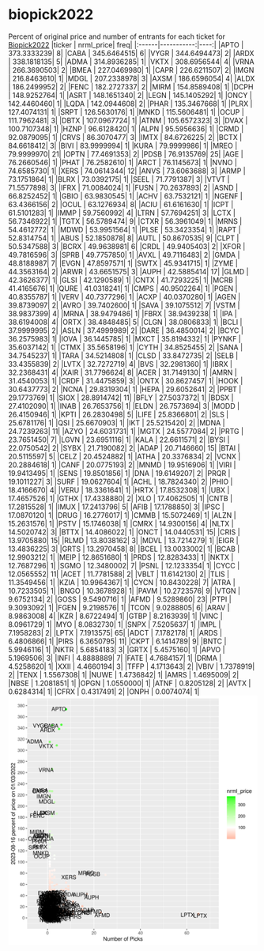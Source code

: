 # biopick2022
Percent of original price and number of entrants for each ticket for [Biopick2022](https://twitter.com/hashtag/Biopick2022)
|ticker |  nrml_price| freq|
|:------|-----------:|----:|
|APTO   | 373.3333239|    8|
|CABA   | 345.6464515|    6|
|VYGR   | 344.6494473|    2|
|ARDX   | 338.1818135|    5|
|ADMA   | 314.8936285|    1|
|VKTX   | 308.6956544|    4|
|VRNA   | 266.3690503|    2|
|BMEA   | 227.0469980|    1|
|CAPR   | 226.6211507|    2|
|IMGN   | 216.8463610|    1|
|MDGL   | 207.2338978|    3|
|AXSM   | 186.6596054|    4|
|ALDX   | 186.2499952|    2|
|FENC   | 182.2727337|    2|
|MIRM   | 154.8589408|    1|
|DCPH   | 148.9252764|    1|
|ASRT   | 148.1651340|    2|
|LEGN   | 145.1405292|    1|
|ONCY   | 142.4460460|    1|
|LQDA   | 142.0944608|    2|
|PHAR   | 135.3467668|    1|
|PLRX   | 127.4074131|    1|
|SRPT   | 126.5630176|    1|
|MNKD   | 115.5606481|    1|
|OCUP   | 111.7962481|    3|
|DBTX   | 107.0967724|    1|
|ATNM   | 105.6572323|    3|
|DVAX   | 100.7107348|    1|
|HZNP   |  96.6128420|    1|
|ALPN   |  95.5956636|    1|
|CRMD   |  92.0879095|    1|
|CRVS   |  86.3070477|    3|
|IMTX   |  84.6726225|    2|
|BCTX   |  84.6618412|    3|
|BIVI   |  83.9999994|    1|
|KURA   |  79.9999986|    1|
|MREO   |  79.9999970|   21|
|OPTN   |  77.4691353|    2|
|PDSB   |  76.9135769|   25|
|AGE    |  76.2660546|    1|
|PHAT   |  76.2582610|    1|
|ARCT   |  76.1145673|    1|
|NVNO   |  74.6585730|    1|
|XERS   |  74.0614344|   12|
|ANVS   |  73.6063688|    3|
|ARMP   |  73.1751864|    1|
|BLRX   |  73.0392175|    1|
|SEEL   |  71.7791387|    3|
|VTVT   |  71.5577898|    3|
|IFRX   |  71.0084024|    1|
|FUSN   |  70.2637893|    2|
|ASND   |  66.8252452|    1|
|GBIO   |  63.9830545|    1|
|ACHV   |  63.7532121|    1|
|NGENF  |  63.4366156|    2|
|OCUL   |  63.1276934|    8|
|ACIU   |  61.6161630|    1|
|ICPT   |  61.5101283|    1|
|IMMP   |  59.7560992|    4|
|LTRN   |  57.7694251|    3|
|LCTX   |  56.7346922|    1|
|TGTX   |  56.5789474|    9|
|CTXR   |  56.3961049|    1|
|MRNS   |  54.4612772|    1|
|MDWD   |  53.9951564|    1|
|PLSE   |  53.3423354|    1|
|RAPT   |  52.8314754|    1|
|ABUS   |  52.1850878|    8|
|AUTL   |  50.8670535|    9|
|CLPT   |  50.5347588|    3|
|BCRX   |  49.9638981|    6|
|CRDL   |  49.9405403|    2|
|XFOR   |  49.7816596|    3|
|SPRB   |  49.7757850|    1|
|AVXL   |  49.7116483|    2|
|GMDA   |  48.8188987|    7|
|EVGN   |  47.8597571|    1|
|SWTX   |  45.9341715|    1|
|ZYME   |  44.3563164|    2|
|ARWR   |  43.6651575|    3|
|AUPH   |  42.5885414|   17|
|GLMD   |  42.3626377|    1|
|GLSI   |  42.1290589|    1|
|CNTX   |  41.7293225|    1|
|MCRB   |  41.4165676|    1|
|QURE   |  41.0318241|    1|
|CMPS   |  40.9502264|    1|
|PGEN   |  40.8355787|    1|
|VERV   |  40.7377296|    1|
|ACXP   |  40.0370280|    1|
|AGEN   |  39.8739097|    2|
|AVRO   |  39.7402600|    1|
|SAVA   |  39.1075512|    7|
|VSTM   |  38.9837399|    4|
|MRNA   |  38.9479486|    1|
|FBRX   |  38.9439238|    1|
|IPA    |  38.6194008|    4|
|ORTX   |  38.4848485|    5|
|CLGN   |  38.0806833|    1|
|BCLI   |  37.9999995|    2|
|ASLN   |  37.4999989|    2|
|DARE   |  36.4850014|    2|
|BCYC   |  36.2575983|    1|
|IOVA   |  36.1445785|    1|
|MXCT   |  35.8194332|    1|
|PYNKF  |  35.6037142|    1|
|CTMX   |  35.5658196|    1|
|CYTH   |  34.8525455|    2|
|SANA   |  34.7545237|    1|
|TARA   |  34.5214808|    1|
|CLSD   |  33.8472735|    2|
|SELB   |  33.4355839|    2|
|LVTX   |  32.7272719|    4|
|BVS    |  32.2981360|    1|
|IBRX   |  32.2368431|    4|
|XAIR   |  31.7796624|    8|
|ACER   |  31.7149130|    1|
|AMRN   |  31.4540053|    1|
|CRDF   |  31.4475859|    3|
|ONTX   |  30.8627457|    1|
|HOOK   |  30.6437773|    2|
|NCNA   |  29.8319304|    1|
|HEPA   |  29.6052641|    2|
|PPBT   |  29.1773769|    1|
|SIOX   |  28.8914742|   11|
|BFLY   |  27.5037372|    1|
|BDSX   |  27.4102090|    1|
|INAB   |  26.7653756|    1|
|ELDN   |  26.7573694|    3|
|MODD   |  26.4150946|    1|
|KPTI   |  26.2830498|    5|
|LIFE   |  25.8366801|    2|
|SLS    |  25.6781176|    1|
|QSI    |  25.6670903|    1|
|IKT    |  25.5215420|    2|
|MDNA   |  24.7239263|   11|
|AZYO   |  24.6031731|    1|
|MGTX   |  24.5577084|    2|
|PRTG   |  23.7651450|    7|
|LGVN   |  23.6951116|    1|
|KALA   |  22.6611571|    2|
|BYSI   |  22.0750542|    2|
|SYBX   |  21.7190082|    2|
|ADAP   |  20.7146660|   15|
|BTAI   |  20.5115597|    5|
|CELZ   |  20.4524882|    1|
|ATHA   |  20.3376834|    2|
|VCNX   |  20.2884618|    1|
|CANF   |  20.0775193|    2|
|MNMD   |  19.9516906|    1|
|VIRI   |  19.9413495|    1|
|SENS   |  19.8501856|    1|
|DNA    |  19.6149207|    2|
|PRQR   |  19.1011227|    3|
|SURF   |  19.0627604|    1|
|ACHL   |  18.7824340|    2|
|PHIO   |  18.4166670|    4|
|VERU   |  18.3361641|    1|
|HRTX   |  17.8532308|    1|
|UBX    |  17.4657526|    1|
|GTHX   |  17.4338880|    2|
|XLO    |  17.4062505|    1|
|CNTB   |  17.2815528|    1|
|IMUX   |  17.2413796|    5|
|AFIB   |  17.1788850|    3|
|IPSC   |  17.0870120|    1|
|DRUG   |  16.2776017|    1|
|CMMB   |  15.5072469|    1|
|ALZN   |  15.2631576|    1|
|PSTV   |  15.1746038|    1|
|CMRX   |  14.9300156|    4|
|NLTX   |  14.5020742|    3|
|BTTX   |  14.4086022|    1|
|ONCT   |  14.0440531|   15|
|CRIS   |  13.9705880|   15|
|RLMD   |  13.8038162|    3|
|MDVL   |  13.7214279|    1|
|EIGR   |  13.4836225|    3|
|GRTS   |  13.2970458|    8|
|BCEL   |  13.0033002|    1|
|BCAB   |  12.9903212|    1|
|MEIP   |  12.8651680|    1|
|PRDS   |  12.8283433|    1|
|NKTX   |  12.7687296|    1|
|SGMO   |  12.3480002|    7|
|PSNL   |  12.1233354|    1|
|CYCC   |  12.0565552|   11|
|ACET   |  11.7781588|    2|
|VBLT   |  11.6142130|    2|
|TLIS   |  11.3549456|    1|
|KZIA   |  10.9964367|    1|
|CYCN   |  10.8430228|    7|
|ATRA   |  10.7233505|    1|
|BNGO   |  10.3678928|    1|
|PAVM   |  10.2723576|    9|
|VTGN   |   9.6752134|    2|
|GOSS   |   9.5490716|    1|
|AFMD   |   9.5289860|   23|
|PTPI   |   9.3093092|    1|
|FGEN   |   9.2198576|    1|
|TCON   |   9.0288805|    6|
|ARAV   |   8.9863008|    4|
|KZR    |   8.6722494|    1|
|GTBP   |   8.2163939|    1|
|VINC   |   8.0961729|    1|
|MYO    |   8.0832730|    1|
|SNPX   |   7.5205637|    1|
|IMPL   |   7.1958283|    2|
|LPTX   |   7.1913575|   65|
|ADCT   |   7.1782178|    1|
|ARDS   |   6.4806866|    1|
|PIRS   |   6.3650795|   11|
|CKPT   |   6.1414789|    9|
|BNTC   |   5.9946116|    1|
|NKTR   |   5.6854183|    3|
|GRTX   |   5.4575160|    1|
|APVO   |   5.1969506|    3|
|INFI   |   4.8888889|    7|
|FATE   |   4.7684157|    1|
|DRMA   |   4.5258620|    1|
|XXII   |   4.4660194|    3|
|TFFP   |   4.1713643|    2|
|VBIV   |   1.7378919|    2|
|TENX   |   1.5567308|    1|
|NUWE   |   1.4736842|    1|
|AMRS   |   1.4695009|    2|
|NBSE   |   1.2081851|    1|
|OPGN   |   1.0550000|    1|
|ATNF   |   0.8205128|    2|
|AVTX   |   0.6284314|    1|
|CFRX   |   0.4317491|    2|
|ONPH   |   0.0074074|    1|
![retvspicks](biopicks.png?raw=true)

